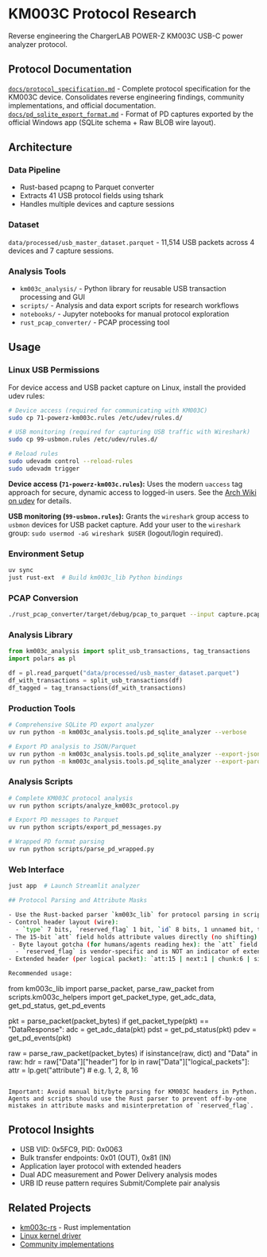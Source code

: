 # KM003C Protocol Research

Reverse engineering the ChargerLAB POWER-Z KM003C USB-C power analyzer protocol.

## Protocol Documentation

[`docs/protocol_specification.md`](docs/protocol_specification.md) - Complete protocol specification for the KM003C device. Consolidates reverse engineering findings, community implementations, and official documentation.
[`docs/pd_sqlite_export_format.md`](docs/pd_sqlite_export_format.md) - Format of PD captures exported by the official Windows app (SQLite schema + Raw BLOB wire layout).

## Architecture

### Data Pipeline
- Rust-based pcapng to Parquet converter 
- Extracts 41 USB protocol fields using tshark
- Handles multiple devices and capture sessions

### Dataset
`data/processed/usb_master_dataset.parquet` - 11,514 USB packets across 4 devices and 7 capture sessions.

### Analysis Tools
- `km003c_analysis/` - Python library for reusable USB transaction processing and GUI
- `scripts/` - Analysis and data export scripts for research workflows
- `notebooks/` - Jupyter notebooks for manual protocol exploration
- `rust_pcap_converter/` - PCAP processing tool

## Usage

### Linux USB Permissions

For device access and USB packet capture on Linux, install the provided udev rules:

```bash
# Device access (required for communicating with KM003C)
sudo cp 71-powerz-km003c.rules /etc/udev/rules.d/

# USB monitoring (required for capturing USB traffic with Wireshark)
sudo cp 99-usbmon.rules /etc/udev/rules.d/

# Reload rules
sudo udevadm control --reload-rules
sudo udevadm trigger
```

**Device access (`71-powerz-km003c.rules`):** Uses the modern `uaccess` tag approach for secure, dynamic access to logged-in users. See the [Arch Wiki on udev](https://wiki.archlinux.org/title/Udev#Allowing_regular_users_to_use_devices) for details.

**USB monitoring (`99-usbmon.rules`):** Grants the `wireshark` group access to `usbmon` devices for USB packet capture. Add your user to the `wireshark` group: `sudo usermod -aG wireshark $USER` (logout/login required).

### Environment Setup
```bash
uv sync
just rust-ext  # Build km003c_lib Python bindings
```

### PCAP Conversion
```bash
./rust_pcap_converter/target/debug/pcap_to_parquet --input capture.pcapng
```

### Analysis Library
```python
from km003c_analysis import split_usb_transactions, tag_transactions
import polars as pl

df = pl.read_parquet("data/processed/usb_master_dataset.parquet")
df_with_transactions = split_usb_transactions(df)
df_tagged = tag_transactions(df_with_transactions)
```

### Production Tools
```bash
# Comprehensive SQLite PD export analyzer
uv run python -m km003c_analysis.tools.pd_sqlite_analyzer --verbose

# Export PD analysis to JSON/Parquet
uv run python -m km003c_analysis.tools.pd_sqlite_analyzer --export-json results.json
uv run python -m km003c_analysis.tools.pd_sqlite_analyzer --export-parquet messages.parquet
```

### Analysis Scripts
```bash
# Complete KM003C protocol analysis
uv run python scripts/analyze_km003c_protocol.py

# Export PD messages to Parquet
uv run python scripts/export_pd_messages.py

# Wrapped PD format parsing
uv run python scripts/parse_pd_wrapped.py
```

### Web Interface
```bash
just app  # Launch Streamlit analyzer

## Protocol Parsing and Attribute Masks

- Use the Rust-backed parser `km003c_lib` for protocol parsing in scripts and tools. Prefer `parse_packet()` for semantic payloads (ADC, AdcQueue, PD status/events) and `parse_raw_packet()` for low-level headers and logical packets when needed.
- Control header layout (wire):
  - `type` 7 bits, `reserved_flag` 1 bit, `id` 8 bits, 1 unnamed bit, then `att` 15 bits.
- The 15-bit `att` field holds attribute values directly (no shifting). Examples: `0x0001` ADC, `0x0002` AdcQueue, `0x0008` Settings, `0x0010` PdPacket.
 - Byte layout gotcha (for humans/agents reading hex): the `att` field starts at bit 17 of the 32-bit little‑endian header. For `att=0x0001` (ADC), the third byte often appears as `0x02` — this is correct and does not mean `0x0002` (AdcQueue). Always parse via the 32‑bit little‑endian bitfield or use `km003c_lib`.
  - `reserved_flag` is vendor-specific and is NOT an indicator of extended headers. PutData (0x41) responses always include chained logical packets.
- Extended header (per logical packet): `att:15 | next:1 | chunk:6 | size:10`.

Recommended usage:
```
from km003c_lib import parse_packet, parse_raw_packet
from scripts.km003c_helpers import get_packet_type, get_adc_data, get_pd_status, get_pd_events

pkt = parse_packet(packet_bytes)
if get_packet_type(pkt) == "DataResponse":
    adc = get_adc_data(pkt)
    pdst = get_pd_status(pkt)
    pdev = get_pd_events(pkt)

raw = parse_raw_packet(packet_bytes)
if isinstance(raw, dict) and "Data" in raw:
    hdr = raw["Data"]["header"]
    for lp in raw["Data"]["logical_packets"]:
        attr = lp.get("attribute")  # e.g. 1, 2, 8, 16
```

Important: Avoid manual bit/byte parsing for KM003C headers in Python. Agents and scripts should use the Rust parser to prevent off-by-one mistakes in attribute masks and misinterpretation of `reserved_flag`.
```

## Protocol Insights

- USB VID: 0x5FC9, PID: 0x0063
- Bulk transfer endpoints: 0x01 (OUT), 0x81 (IN)
- Application layer protocol with extended headers
- Dual ADC measurement and Power Delivery analysis modes
- URB ID reuse pattern requires Submit/Complete pair analysis

## Related Projects

- [km003c-rs](https://github.com/okhsunrog/km003c-rs) - Rust implementation
- [Linux kernel driver](https://kernel.googlesource.com/pub/scm/linux/kernel/git/akpm/mm/+/refs/tags/mm-everything-2023-12-29-21-56/drivers/hwmon/powerz.c)
- [Community implementations](docs/protocol_specification.md#community-contributions)
